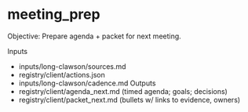 # meeting_prep
Objective: Prepare agenda + packet for next meeting.

Inputs
- inputs/long-clawson/sources.md
- registry/client/actions.json
- inputs/long-clawson/cadence.md
Outputs
- registry/client/agenda_next.md (timed agenda; goals; decisions)
- registry/client/packet_next.md (bullets w/ links to evidence, owners)